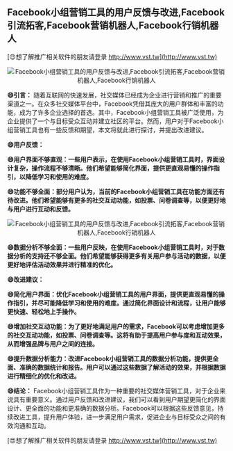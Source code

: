 ## **Facebook小组营销工具的用户反馈与改进,Facebook引流拓客,Facebook营销机器人,Facebook行销机器人**

[😍想了解推广相关软件的朋友请登录 http://www.vst.tw](http://www.vst.tw)

 <center><img src="https://vst.tw/MP4/tuiguang/png/4.png" alt="Facebook小组营销工具的用户反馈与改进,Facebook引流拓客,Facebook营销机器人,Facebook行销机器人"></center>

**😄引言：**
随着互联网的快速发展，社交媒体已经成为企业进行营销和推广的重要渠道之一。在众多社交媒体平台中，Facebook凭借其庞大的用户群体和丰富的功能，成为了许多企业选择的首选。其中，Facebook小组营销工具被广泛使用，为企业提供了一个与目标受众互动并建立社区的平台。然而，用户对于Facebook小组营销工具也有一些反馈和期望，本文将就此进行探讨，并提出改进建议。

**😄用户反馈：**

**😄用户界面不够直观：一些用户表示，在使用Facebook小组营销工具时，界面设计复杂，操作流程不够清晰。他们希望能够简化界面，提供更直观易懂的操作指引，以降低学习和使用的难度。**

**😄功能不够全面：部分用户认为，当前的Facebook小组营销工具在功能方面还有待改进。他们希望能够有更多的社交互动功能，如投票、问卷调查等，以便更好地与用户进行互动和反馈。**

 <center><img src="https://vst.tw/MP4/tuiguang/png/7.png" alt="Facebook小组营销工具的用户反馈与改进,Facebook引流拓客,Facebook营销机器人,Facebook行销机器人"></center>

**😄数据分析不够全面：一些用户反映，在使用Facebook小组营销工具时，对于数据分析的支持还不够全面。他们希望能够获得更多有关用户参与活动的数据，以便更好地评估活动效果并进行精准的优化。**

**😄改进建议：**

**😄简化用户界面：优化Facebook小组营销工具的用户界面，提供更直观易懂的操作指引，并尽可能降低学习和使用的难度。通过简化界面设计和流程，让用户能够更快速、轻松地上手操作。**

**😄增加社交互动功能：为了更好地满足用户的需求，Facebook可以考虑增加更多的社交互动功能，如投票、问卷调查等。这将有助于提高用户参与度和互动效果，从而增强品牌与用户之间的连接。**

**😄提升数据分析能力：改进Facebook小组营销工具的数据分析功能，提供更全面、准确的数据统计和报告。用户可以通过这些数据了解活动的效果，并根据数据进行精细化的优化和改进。**

**😄结论：**
Facebook小组营销工具作为一种重要的社交媒体营销工具，对于企业来说具有重要意义。通过用户反馈和改进建议，我们可以看到用户期望更简化的界面设计、更全面的功能和更准确的数据分析。Facebook可以根据这些反馈意见，持续改进工具，提升用户体验，进一步满足用户需求，促进企业与目标受众之间的有效沟通和互动。

[😍想了解推广相关软件的朋友请登录 http://www.vst.tw](http://www.vst.tw)



